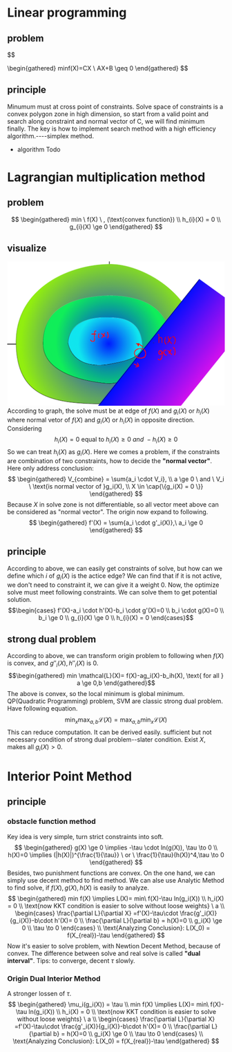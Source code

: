 # Linear programming
## problem
$$

\begin{gathered}
minf(X)=CX \\
AX+B \geq 0
\end{gathered}
$$

## principle
Minumum must at cross point of constraints. Solve space of constraints is a convex polygon zone in high dimension, so start from a valid point and search along constraint and normal vector of C, we will find minimum finally.
The key is how to implement search method with a high efficiency algorithm.----simplex method.

- algorithm
Todo

# Lagrangian multiplication method
## problem
$$
\begin{gathered}
min \ f(X) \  , (\text{convex function}) 
\\
h_{i}(X) = 0
\\
g_{i}(X) \ge 0
\end{gathered}
$$

## visualize
![probelm-graph](../Imgs/nolinear-programming/contraint-programming-graph.png)
According to graph, the solve must be at edge of $f(X)$ and $g_{i}(X)$ or $h_i(X)$ where normal vetor of $f(X)$ and $g_{i}(X)$ or $h_i(X)$ in opposite direction. Considering 
$$  h_i(X) = 0 \  \text{equal to} \   h_i(X) \ge 0 \ and \ -h_i(X) \ge 0 $$
So we can treat $h_i(X)$ as $g_i(X)$. Here we comes a problem, if the constraints are combination of two constraints, how to decide the **"normal vector"**. Here only address conclusion: 
$$ 
\begin{gathered}
V_{combine} = \sum{a_i \cdot V_i}, \\
a \ge 0 \ and \ V_i \ \text{is normal vector of }g_i(X), \\
X \in \cap{\{g_i(X) = 0 \}}
\end{gathered}
$$
Because $X$ in solve zone is not differentiable, so all vector meet above can be considered as "normal vector". The origin now expand to following.
$$
\begin{gathered}
f'(X) = \sum{a_i \cdot g'_i(X)},\ a_i \ge 0
\end{gathered}
$$




## principle
According to above, we can easily get constraints of solve, but how can we define which $i$ of $g_{i}(X)$ is the actice edge? We can find that if it is not active, we don't need to constraint it, we can give it a weight 0.
Now, the optimize solve must meet following constraints.
We can solve them to get potential solution.
$$\begin{cases}
f'(X)-a_i \cdot h'(X)-b_i \cdot g'(X)=0
\\
b_i \cdot g(X)=0
\\
b_i \ge 0
\\
g_{i}(X) \ge 0
\\
h_{i}(X) = 0
\end{cases}$$

## strong dual problem
According to above, we can transform origin problem to following when $f(X)$ is convex, and $g''_i(X),h''_i(X)$ is 0.
$$\begin{gathered}
min \mathcal{L}(X)=   f(X)-ag_i(X)-b_ih(X), \text{ for all } a \ge 0,b
\end{gathered}$$
The above is convex, so the local minimum is global minimum. QP(Quadratic Programming) problem, SVM are 
classic strong dual problem. Have following equation.
$$
\min_{x}\max_{a,b} \mathcal{L}(X) = \max_{a,b}\min_{x} \mathcal{L}(X)
$$
This can reduce computation. It can be derived easily.
sufficient but not necessary condition of strong dual problem--slater condition.
Exist $X$, makes all $g_i(X)>0$.

# Interior Point Method
## principle
### obstacle function method
Key idea is very simple, turn strict constraints into soft. 
$$
\begin{gathered}
g(X) \ge 0 \implies -\tau \cdot ln(g(X)), \tau \to 0 \\
h(X)=0 \implies (|h(X)|)^{\frac{1}{\tau}} \  or \ \frac{1}{\tau}(h(X))^4,\tau \to 0
\end{gathered}
$$
Besides, two punishment functions are convex.
On the one hand, we can simply use decent method to find method.
We can alse use Analytic Method to find solve, if $f(X),g(X),h(X)$ is easily to analyze.
$$
\begin{gathered}
min f(X) \implies L(X)= min\ f(X)-\tau ln(g_i(X)) \\
h_i(X) = 0 \\
\text{now KKT condition is easier to solve without loose weights} \  a \\
\begin{cases}
\frac{\partial L}{\partial X} =f'(X)-\tau\cdot \frac{g'_i(X)}{g_i(X)}-b\cdot h'(X)= 0 \\
\frac{\partial L}{\partial b} = h(X)=0 \\
g_i(X) \ge 0 \\
\tau \to 0
\end{cases} \\
\text{Analyzing Conclusion}: L(X_0) = f(X_{real})-\tau
\end{gathered}
$$
Now it's easier to solve problem, with Newtion Decent Method, because of convex.
The difference between solve and real solve is called **"dual interval"**.
Tips: to converge, decent $\tau$ slowly.

### Origin Dual Interior Method
A stronger lossen of $\tau$.
$$
\begin{gathered}
\mu_i(g_i(X)) = \tau \\
min f(X) \implies L(X)= min\ f(X)-\tau ln(g_i(X)) \\
h_i(X) = 0 \\
\text{now KKT condition is easier to solve without loose weights} \  a \\
\begin{cases}
\frac{\partial L}{\partial X} =f'(X)-\tau\cdot \frac{g'_i(X)}{g_i(X)}-b\cdot h'(X)= 0 \\
\frac{\partial L}{\partial b} = h(X)=0 \\
g_i(X) \ge 0 \\
\tau \to 0
\end{cases} \\
\text{Analyzing Conclusion}: L(X_0) = f(X_{real})-\tau
\end{gathered}
$$